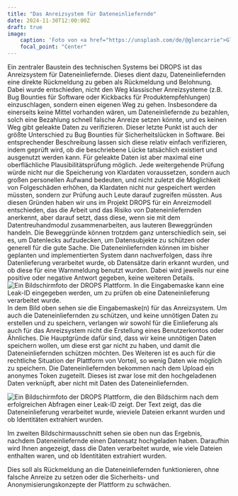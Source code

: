 ```yaml
---
title: "Das Anreizsystem für Dateneinliefernde"
date: 2024-11-30T12:00:00Z
draft: true
image:
    caption: 'Foto von <a href="https://unsplash.com/de/@glencarrie">Glen Carrie</a> auf <a href="https://unsplash.com/de/fotos/verschiedene-sussigkeiten-xBTnaTgleQE">Unsplash</a>'
    focal_point: "Center"
---
```


Ein zentraler Baustein des technischen Systems bei DROPS ist das Anreizsystem für Dateneinliefernde. Dieses dient dazu, Dateneinliefernden eine direkte Rückmeldung zu geben als Rückmeldung und Belohnung. Dabei wurde entschieden, nicht den Weg klassischer Anreizsysteme (z.B. Bug Bounties für Software oder Kickbacks für Produktempfehlungen) einzuschlagen, sondern einen eigenen Weg zu gehen. Insbesondere da einerseits keine Mittel vorhanden wären, um Dateneinliefernde zu bezahlen, solch eine Bezahlung schnell falsche Anreize setzen könnte, und es keinen Weg gibt geleakte Daten zu verifizieren. Dieser letzte Punkt ist auch der größte Unterschied zu Bug Bounties für Sicherheitslücken in Software. Bei entsprechender Beschreibung lassen sich diese relativ einfach verifizieren, indem geprüft wird, ob die beschriebene Lücke tatsächlich existiert und ausgenutzt werden kann. Für geleakte Daten ist aber maximal eine oberflächliche Plausibilitätsprüfung möglich. Jede weitergehende Prüfung würde nicht nur die Speicherung von Klardaten voraussetzen, sondern auch großen personellen Aufwand bedeuten, und nicht zuletzt die Möglichkeit von Folgeschäden erhöhen, da Klardaten nicht nur gespeichert werden müssten, sondern zur Prüfung auch Leute darauf zugreifen müssten.
Aus diesen Gründen haben wir uns im Projekt DROPS für ein Anreizmodell entschieden, das die Arbeit und das Risiko von Dateneinliefernden anerkennt, aber darauf setzt, dass diese, wenn sie mit dem Datentreuhandmodul zusammenarbeiten, aus lauteren Beweggründen handeln. Die Beweggründe können trotzdem ganz unterschiedlich sein, sei es, um Datenlecks aufzudecken, um Datensubjekte zu schützen oder generell für die gute Sache. Die Dateneinliefernden können im bisher geplanten und implementierten System dann nachverfolgen, dass ihre Datenlieferung verarbeitet wurde, ob Datensätze darin erkannt wurden, und ob diese für eine Warnmeldung benutzt wurden. Dabei wird jeweils nur eine positive oder negative Antwort gegeben, keine weiteren Details.
![Ein Bildschirmfoto der DROPS Plattform. In die Eingabemaske kann eine Leak-ID eingegeben werden, um zu prüfen ob eine Dateneinlieferung verarbeitet wurde.](anreizmodell_1.png "Ein Bildschirmfoto der DROPS Plattform. In die Eingabemaske kann eine Leak-ID eingegeben werden, um zu prüfen ob eine Dateneinlieferung verarbeitet wurde.")
In dem Bild oben sehen sie die Eingabemaske(n) für das Anreizsystem. Um auch die Dateneinliefernden zu schützen, und keine unnötigen Daten zu erstellen und zu speichern, verlangen wir sowohl für die Einlieferung als auch für das Anreizsystem nicht die Erstellung eines Benutzerkontos oder Ähnliches. Die Hauptgründe dafür sind, dass wir keine unnötigen Daten speichern wollen, um diese erst gar nicht zu haben, und damit die Dateneinliefernden schützen möchten. Des Weiteren ist es auch für die rechtliche Situation der Plattform von Vorteil, so wenig Daten wie möglich zu speichern. Die Dateneinliefernden bekommen nach dem Upload ein anonymes Token zugeteilt. Dieses ist zwar lose mit den hochgeladenen Daten verknüpft, aber nicht mit Daten des Dateneinliefernden.

![Ein Bildschirmfoto der DROPS Plattform, die den Bildschirm nach dem erfolgreichen Abfragen einer Leak-ID zeigt. Der Text zeigt, das die Dateneinlieferung verarbeitet wurde, wieviele Dateien erkannt wurden und ob Identitäten extrahiert wurden.](anreizmodell_2.png "Ein Bildschirmfoto der DROPS Plattform, die den Bildschirm nach dem erfolgreichen Abfragen einer Leak-ID zeigt. Der Text zeigt, das die Dateneinlieferung verarbeitet wurde, wieviele Dateien erkannt wurden und ob Identitäten extrahiert wurden.")

Im zweiten Bildschirmausschnitt sehen sie oben nun das Ergebnis, nachdem Dateneinliefernde einen Datensatz hochgeladen haben. Daraufhin wird Ihnen angezeigt, dass die Daten verarbeitet wurde, wie viele Dateien enthalten waren, und ob Identitäten extrahiert wurden.

Dies soll als Rückmeldung an die Dateneinliefernden funktionieren, ohne falsche Anreize zu setzen oder die Sicherheits- und Anonymisierungskonzepte der Plattform zu schwächen.
